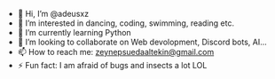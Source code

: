- 👋 Hi, I’m @adeusxz
- 👀 I’m interested in dancing, coding, swimming, reading etc.
- 🌱 I’m currently learning Python
- 💞️ I’m looking to collaborate on Web devolopment, Discord bots, AI...
- 📫 How to reach me: zeynepsuedaaltekin@gmail.com
- ⚡ Fun fact: I am afraid of bugs and insects a lot LOL

<!---
adeusxz/adeusxz is a ✨ special ✨ repository because its `README.md` (this file) appears on your GitHub profile.
You can click the Preview link to take a look at your changes.
--->
